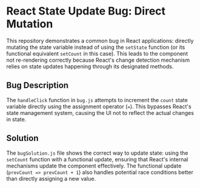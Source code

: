 # React State Update Bug: Direct Mutation

This repository demonstrates a common bug in React applications: directly mutating the state variable instead of using the `setState` function (or its functional equivalent `setCount` in this case).  This leads to the component not re-rendering correctly because React's change detection mechanism relies on state updates happening through its designated methods.

## Bug Description
The `handleClick` function in `bug.js` attempts to increment the `count` state variable directly using the assignment operator (`=`).  This bypasses React's state management system, causing the UI not to reflect the actual changes in state.

## Solution
The `bugSolution.js` file shows the correct way to update state: using the `setCount` function with a functional update, ensuring that React's internal mechanisms update the component effectively.  The functional update (`prevCount => prevCount + 1`) also handles potential race conditions better than directly assigning a new value.